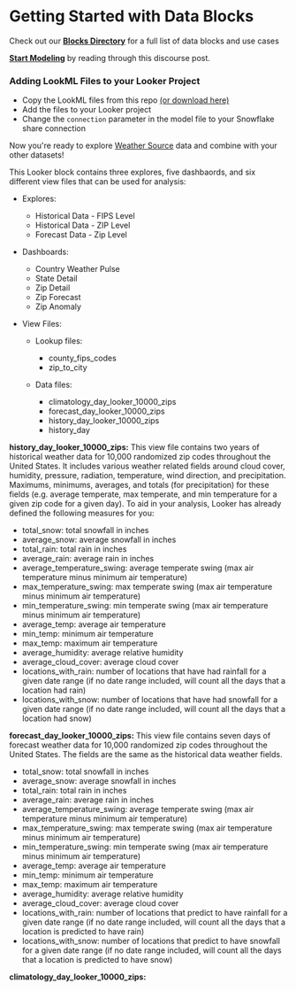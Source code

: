 # Getting Started with Data Blocks

Check out our [**Blocks Directory**](https://looker.com/platform/blocks/directory#data) for a full list of data blocks and use cases

[**Start Modeling**](https://discourse.looker.com/t/data-block-data-block-setup-instructions-and-everything-in-between/5949) by reading through this discourse post.


### Adding LookML Files to your Looker Project

- Copy the LookML files from this repo [(or download here)](https://github.com/llooker/datablocks-weathersource/archive/master.zip)
- Add the files to your Looker project
- Change the `connection` parameter in the model file to your Snowflake share connection

Now you're ready to explore [Weather Source](https://weathersource.com/) data and combine with your other datasets!

This Looker block contains three explores, five dashbaords, and six different view files that can be used for analysis:

* Explores:
  * Historical Data - FIPS Level
  * Historical Data - ZIP Level
  * Forecast Data - Zip Level

* Dashboards:
  * Country Weather Pulse
  * State Detail
  * Zip Detail
  * Zip Forecast
  * Zip Anomaly

* View Files:
  * Lookup files:
    * county_fips_codes
    * zip_to_city

  * Data files:
    * climatology_day_looker_10000_zips
    * forecast_day_looker_10000_zips
    * history_day_looker_10000_zips
    * history_day

**history_day_looker_10000_zips:** This view file contains two years of historical weather data for 10,000 randomized zip codes throughout the United States. It includes various weather related fields around cloud cover, humidity, pressure, radiation, temperature, wind direction, and precipitation. Maximums, minimums, averages, and totals (for precipitation) for these fields (e.g. average temperate, max temperate, and min temperature for a given zip code for a given day). To aid in your analysis, Looker has already defined the following measures for you:

* total_snow: total snowfall in inches
* average_snow: average snowfall in inches
* total_rain: total rain in inches
* average_rain: average rain in inches
* average_temperature_swing: average temperate swing (max air temperature minus minimum air temperature)
* max_temperature_swing: max temperate swing (max air temperature minus minimum air temperature)
* min_temperature_swing: min temperate swing (max air temperature minus minimum air temperature)
* average_temp: average air temperature
* min_temp: minimum air temperature
* max_temp: maximum air temperature
* average_humidity: average relative humidity
* average_cloud_cover: average cloud cover
* locations_with_rain: number of locations that have had rainfall for a given date range (if no date range included, will count all the days that a location had rain)
* locations_with_snow: number of locations that have had snowfall for a given date range (if no date range included, will count all the days that a location had snow)

**forecast_day_looker_10000_zips:** This view file contains seven days of forecast weather data for 10,000 randomized zip codes throughout the United States. The fields are the same as the historical data weather fields.

* total_snow: total snowfall in inches
* average_snow: average snowfall in inches
* total_rain: total rain in inches
* average_rain: average rain in inches
* average_temperature_swing: average temperate swing (max air temperature minus minimum air temperature)
* max_temperature_swing: max temperate swing (max air temperature minus minimum air temperature)
* min_temperature_swing: min temperate swing (max air temperature minus minimum air temperature)
* average_temp: average air temperature
* min_temp: minimum air temperature
* max_temp: maximum air temperature
* average_humidity: average relative humidity
* average_cloud_cover: average cloud cover
* locations_with_rain: number of locations that predict to have rainfall for a given date range (if no date range included, will count all the days that a location is predicted to have rain)
* locations_with_snow: number of locations that predict to have snowfall for a given date range (if no date range included, will count all the days that a location is predicted to have snow)

**climatology_day_looker_10000_zips:**
